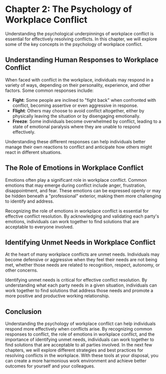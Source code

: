 # Chapter 2: The Psychology of Workplace Conflict

Understanding the psychological underpinnings of workplace conflict is essential for effectively resolving conflicts. In this chapter, we will explore some of the key concepts in the psychology of workplace conflict.

## Understanding Human Responses to Workplace Conflict

When faced with conflict in the workplace, individuals may respond in a variety of ways, depending on their personality, experience, and other factors. Some common responses include:

- **Fight**: Some people are inclined to "fight back" when confronted with conflict, becoming assertive or even aggressive in response.
- **Flight**: Others may choose to avoid conflict altogether, either by physically leaving the situation or by disengaging emotionally.
- **Freeze**: Some individuals become overwhelmed by conflict, leading to a state of emotional paralysis where they are unable to respond effectively.

Understanding these different responses can help individuals better manage their own reactions to conflict and anticipate how others might react in different situations.

## The Role of Emotions in Workplace Conflict

Emotions often play a significant role in workplace conflict. Common emotions that may emerge during conflict include anger, frustration, disappointment, and fear. These emotions can be expressed openly or may be hidden beneath a "professional" exterior, making them more challenging to identify and address.

Recognizing the role of emotions in workplace conflict is essential for effective conflict resolution. By acknowledging and validating each party's emotions, individuals can work together to find solutions that are acceptable to everyone involved.

## Identifying Unmet Needs in Workplace Conflict

At the heart of many workplace conflicts are unmet needs. Individuals may become defensive or aggressive when they feel their needs are not being met, whether those needs are related to recognition, respect, autonomy, or other concerns.

Identifying unmet needs is critical for effective conflict resolution. By understanding what each party needs in a given situation, individuals can work together to find solutions that address those needs and promote a more positive and productive working relationship.

## Conclusion

Understanding the psychology of workplace conflict can help individuals respond more effectively when conflicts arise. By recognizing common responses to conflict, the role of emotions in workplace conflict, and the importance of identifying unmet needs, individuals can work together to find solutions that are acceptable to all parties involved. In the next few chapters, we will explore different strategies and best practices for resolving conflicts in the workplace. With these tools at your disposal, you can create a more harmonious work environment and achieve better outcomes for yourself and your colleagues.
